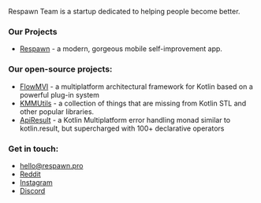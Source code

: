 Respawn Team is a startup dedicated to helping people become better.

### Our Projects

* [Respawn](https://respawn.pro) - a modern, gorgeous mobile self-improvement app.

### Our open-source projects:  

* [FlowMVI](https://opensource.respawn.pro/FlowMVI) - a multiplatform architectural framework for Kotlin based on a powerful plug-in system
* [KMMUtils](http://opensource.respawn.pro/kmmutils) - a collection of things that are missing from Kotlin STL and other popular libraries.
* [ApiResult](https://github.com/respawn-app/ApiResult) - a Kotlin Multiplatform error handling monad similar to kotlin.result, but supercharged with 100+ declarative operators

### Get in touch:  

* [hello@respawn.pro](mailto:hello@respawn.pro)
* [Reddit](https://www.reddit.com/r/respawn_app)
* [Instagram](https://www.instagram.com/respawn_app/)
* [Discord](https://respawn.pro/discord)
